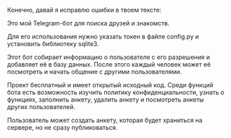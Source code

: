Конечно, давай я исправлю ошибки в твоем тексте:

Это мой Telegram-бот для поиска друзей и знакомств.

Для его использования нужно указать токен в файле config.py и установить библиотеку sqlite3.

Этот бот собирает информацию о пользователе с его разрешения и добавляет её в базу данных. После этого каждый человек может её посмотреть и начать общение с другими пользователями.

Проект бесплатный и имеет открытый исходный код. Среди функций бота есть возможность изучить политику конфиденциальности, узнать о функциях, заполнить анкету, удалить анкету и посмотреть анкеты других пользователей.

Пользователь может создать анкету, которая будет храниться на сервере, но не сразу публиковаться.
